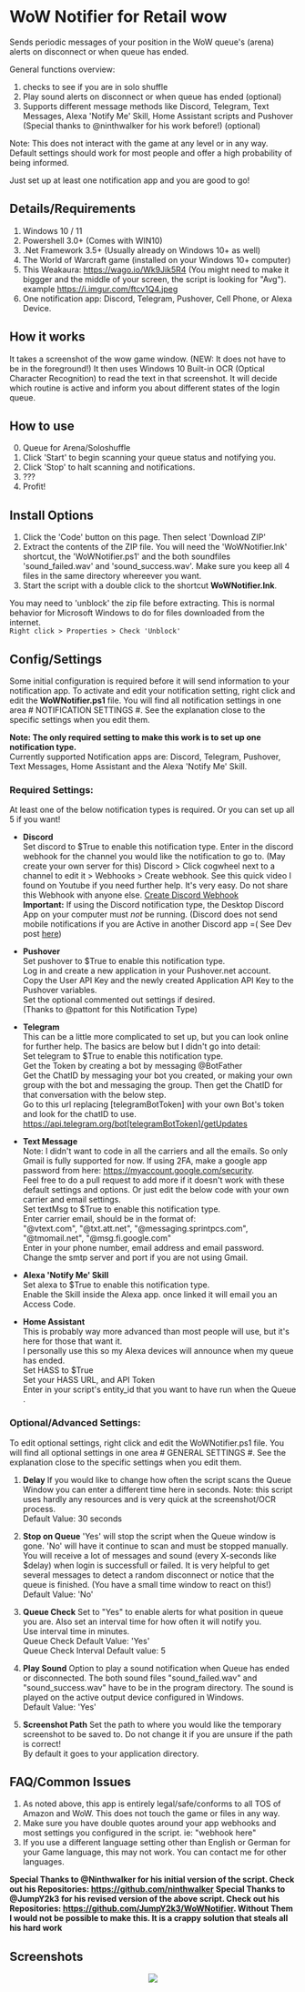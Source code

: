 
# WoW Notifier for Retail wow
Sends periodic messages of your position in the WoW queue's (arena) alerts on disconnect or when queue has ended.

General functions overview:
1. checks to see if you are in solo shuffle
2. Play sound alerts on disconnect or when queue has ended (optional)
3. Supports different message methods like Discord, Telegram, Text Messages, Alexa 'Notify Me' Skill, Home Assistant scripts and Pushover (Special thanks to @ninthwalker for his work before!) (optional)
  
Note: This does not interact with the game at any level or in any way.  
Default settings should work for most people and offer a high probability of being informed.

Just set up at least one notification app and you are good to go!  

## Details/Requirements
1. Windows 10 / 11
2. Powershell 3.0+ (Comes with WIN10)
3. .Net Framework 3.5+ (Usually already on Windows 10+ as well)
4. The World of Warcraft game (installed on your Windows 10+ computer)
5. This Weakaura: https://wago.io/Wk9Jik5R4 (You might need to make it biggger and the middle of your screen, the script is looking for "Avg"). example https://i.imgur.com/ftcv1Q4.jpeg
6. One notification app: Discord, Telegram, Pushover, Cell Phone, or Alexa Device.

## How it works
It takes a screenshot of the wow game window. (NEW: It does not have to be in the foreground!)
It then uses Windows 10 Built-in OCR (Optical Character Recognition) to read the text in that screenshot. It will decide which routine is active and inform you about different states of the login queue.

## How to use
0. Queue for Arena/Soloshuffle
1. Click 'Start' to begin scanning your queue status and notifying you.
2. Click 'Stop' to halt scanning and notifications.
3. ???
4. Profit!
  
## Install Options  

1. Click the 'Code' button on this page. Then select 'Download ZIP'  
2. Extract the contents of the ZIP file. You will need the 'WoWNotifier.lnk' shortcut, the 'WoWNotifier.ps1' and the both soundfiles 'sound_failed.wav' and 'sound_success.wav'. Make sure you keep all 4 files in the same directory whereever you want. 
3. Start the script with a double click to the shortcut **WoWNotifier.lnk**.

You may need to 'unblock' the zip file before extracting. This is normal behavior for Microsoft Windows to do for files downloaded from the internet.  
`Right click > Properties > Check 'Unblock'`

## Config/Settings  
Some initial configuration is required before it will send information to your notification app.
To activate and edit your notification setting, right click and edit the **WoWNotifier.ps1** file. You will find all notification settings in one area # NOTIFICATION SETTINGS #. See the explanation close to the specific settings when you edit them.

**Note: The only required setting to make this work is to set up one notification type.**  
Currently supported Notification apps are: Discord, Telegram, Pushover, Text Messages, Home Assistant and the Alexa 'Notify Me' Skill.  

### Required Settings:  
At least one of the below notification types is required. Or you can set up all 5 if you want!  

* **Discord**  
Set discord to $True to enable this notification type.
Enter in the discord webhook for the channel you would like the notification to go to. (May create your own server for this) 
Discord > Click cogwheel next to a channel to edit it > Webhooks > Create webhook.
See this quick video I found on Youtube if you need further help. It's very easy. Do not share this Webhook with anyone else.
[Create Discord Webhook](https://www.youtube.com/watch?v=zxi926qhP7w)  
**Important:** If using the Discord notification type, the Desktop Discord App on your computer must *not* be running. (Discord does not send mobile notifications if you are Active in another Discord app =( See Dev post [here](https://twitter.com/discordapp/status/720723876934582272))

* **Pushover**  
Set pushover to $True to enable this notification type.  
Log in and create a new application in your Pushover.net account.  
Copy the User API Key and the newly created Application API Key to the Pushover variables.  
Set the optional commented out settings if desired.  
(Thanks to @pattont for this Notification Type)    

* **Telegram**  
This can be a little more complicated to set up, but you can look online for further help. The basics are below but I didn't go into detail:  
Set telegram to $True to enable this notification type.  
Get the Token by creating a bot by messaging @BotFather  
Get the ChatID by messaging your bot you created, or making your own group with the bot and messaging the group. Then get the ChatID for that conversation with the below step.  
Go to this url replacing [telegramBotToken] with your own Bot's token and look for the chatID to use. 
https://api.telegram.org/bot[telegramBotToken]/getUpdates

* **Text Message**  
Note: I didn't want to code in all the carriers and all the emails. So only Gmail is fully supported for now. If using 2FA, make a google app password from here: https://myaccount.google.com/security.  
Feel free to do a pull request to add more if it doesn't work with these default settings and options. Or just edit the below code with your own carrier and email settings.  
Set textMsg to $True  to enable this notification type.  
Enter carrier email, should be in the format of:  
"@vtext.com", "@txt.att.net", "@messaging.sprintpcs.com", "@tmomail.net", "@msg.fi.google.com"  
Enter in your phone number, email address and email password.  
Change the smtp server and port if you are not using Gmail.  

* **Alexa 'Notify Me' Skill**  
Set alexa to $True to enable this notification type.  
Enable the Skill inside the Alexa app. once linked it will email you an Access Code.  

* **Home Assistant**  
This is probably way more advanced than most people will use, but it's here for those that want it.  
I personally use this so my Alexa devices will announce when my queue has ended.  
Set HASS to $True  
Set your HASS URL, and API Token  
Enter in your script's entity_id that you want to have run when the Queue .

### Optional/Advanced Settings:  

To edit optional settings, right click and edit the WoWNotifier.ps1 file. You will find all optional settings in one area # GENERAL SETTINGS #. See the explanation close to the specific settings when you edit them.

1. **Delay**
If you would like to change how often the script scans the Queue Window you can enter a different time here in seconds.
Note: this script uses hardly any resources and is very quick at the screenshot/OCR process.  
Default Value: 30 seconds 

2. **Stop on Queue**
'Yes' will stop the script when the Queue window is gone. 'No' will have it continue to scan and must be stopped manually.
You will receive a lot of messages and sound (every X-seconds like $delay) when login is successfull or failed. It is very helpful to get several messages to detect a random disconnect or notice that the queue is finished. (You have a small time window to react on this!)  
Default Value: 'No'

3. **Queue Check**
Set to "Yes" to enable alerts for what position in queue you are. Also set an interval time for how often it will notify you.  
Use interval time in minutes.  
Queue Check Default Value: 'Yes'  
Queue Check Interval Default value: 5

4. **Play Sound**
Option to play a sound notification when Queue has ended or disconnected. The both sound files "sound_failed.wav" and "sound_success.wav" have to be in the program directory. The sound is played on the active output device configured in Windows.  
Default Value: 'Yes'

5. **Screenshot Path**
Set the path to where you would like the temporary screenshot to be saved to. Do not change it if you are unsure if the path is correct!  
By default it goes to your application directory.  
  
## FAQ/Common Issues  
1. As noted above, this app is entirely legal/safe/conforms to all TOS of Amazon and WoW. This does not touch the game or files in any way.  
2. Make sure you have double quotes around your app webhooks and most settings you configured in the script. ie: "webhook here"  
3. If you use a different language setting other than English or German for your Game language, this may not work. You can contact me for other languages. 

**Special Thanks to @Ninthwalker for his initial version of the script. Check out his Repositories: https://github.com/ninthwalker**
**Special Thanks to @JumpY2k3 for his revised version of the above script. Check out his Repositories: https://github.com/JumpY2k3/WoWNotifier. Without Them I would not be possible to make this. It is a crappy solution that steals all his hard work**

## Screenshots
<p align="center">
  <img src="https://user-images.githubusercontent.com/16124598/193568545-52cb03fb-77fc-4524-9268-b42ca56465d1.png">
</p>
